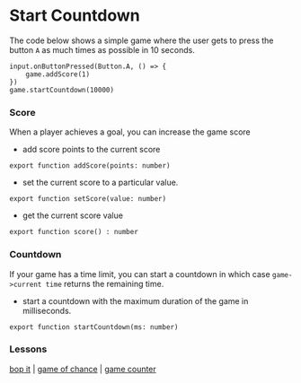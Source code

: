 # Start Countdown

The code below shows a simple game where the user gets to press the button ``A`` as much times as possible in 10 seconds.

```
input.onButtonPressed(Button.A, () => {
    game.addScore(1)
})
game.startCountdown(10000)
```

### Score

When a player achieves a goal, you can increase the game score

* add score points to the current score

```
export function addScore(points: number)
```

* set the current score to a particular value.

```
export function setScore(value: number)
```

* get the current score value

```
export function score() : number
```

### Countdown

If your game has a time limit, you can start a countdown in which case `game->current time` returns the remaining time.

* start a countdown with the maximum duration of the game in milliseconds.

```
export function startCountdown(ms: number)
```

### Lessons

[bop it](/lessons/bop-it) | [game of chance](/lessons/game-of-chance) | [game counter](/lessons/game-counter)

